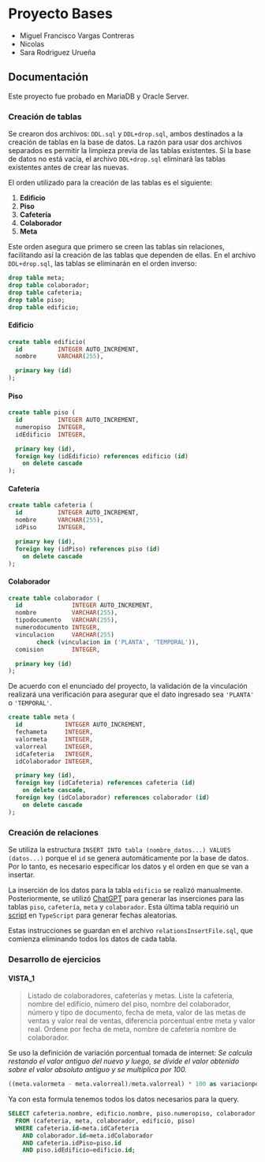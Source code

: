 # Proyecto Bases

- Miguel Francisco Vargas Contreras
- Nicolas
- Sara Rodriguez Urueña

## Documentación

Este proyecto fue probado en MariaDB y Oracle Server.

### Creación de tablas

Se crearon dos archivos: `DDL.sql` y `DDL+drop.sql`, ambos destinados a la creación de tablas en la base de datos. La razón para usar dos archivos separados es permitir la limpieza previa de las tablas existentes. Si la base de datos no está vacía, el archivo `DDL+drop.sql` eliminará las tablas existentes antes de crear las nuevas.

El orden utilizado para la creación de las tablas es el siguiente:

1. **Edificio**
2. **Piso**
3. **Cafetería**
4. **Colaborador**
5. **Meta**

Este orden asegura que primero se creen las tablas sin relaciones, facilitando así la creación de las tablas que dependen de ellas. En el archivo `DDL+drop.sql`, las tablas se eliminarán en el orden inverso:

```sql
drop table meta;
drop table colaborador;
drop table cafeteria;
drop table piso;
drop table edificio;
```

#### Edificio

```sql
create table edificio(
  id          INTEGER AUTO_INCREMENT,
  nombre      VARCHAR(255),

  primary key (id)
);
```

#### Piso

```sql
create table piso (
  id          INTEGER AUTO_INCREMENT,
  numeropiso  INTEGER,
  idEdificio  INTEGER,

  primary key (id),
  foreign key (idEdificio) references edificio (id)
    on delete cascade
);
```

#### Cafetería

```sql
create table cafeteria (
  id          INTEGER AUTO_INCREMENT,
  nombre      VARCHAR(255),
  idPiso      INTEGER,

  primary key (id),
  foreign key (idPiso) references piso (id)
    on delete cascade
);
```

#### Colaborador

```sql
create table colaborador (
  id              INTEGER AUTO_INCREMENT,
  nombre          VARCHAR(255),
  tipodocumento   VARCHAR(255),
  numerodocumento INTEGER,
  vinculacion     VARCHAR(255)
		check (vinculacion in ('PLANTA', 'TEMPORAL')),
  comision        INTEGER,

  primary key (id)
);
```

De acuerdo con el enunciado del proyecto, la validación de la vinculación realizará una verificación para asegurar que el dato ingresado sea `'PLANTA'` o `'TEMPORAL'`.

```sql
create table meta (
  id            INTEGER AUTO_INCREMENT,
  fechameta     INTEGER,
  valormeta     INTEGER,
  valorreal     INTEGER,
  idCafeteria   INTEGER,
  idColaborador INTEGER,

  primary key (id),
  foreign key (idCafeteria) references cafeteria (id)
    on delete cascade,
  foreign key (idColaborador) references colaborador (id)
    on delete cascade
);
```

### Creación de relaciones

Se utiliza la estructura `INSERT INTO tabla (nombre_datos...) VALUES (datos...)` porque el `id` se genera automáticamente por la base de datos. Por lo tanto, es necesario especificar los datos y el orden en que se van a insertar.

La inserción de los datos para la tabla `edificio` se realizó manualmente. Posteriormente, se utilizó [ChatGPT](https://chat.openai.com) para generar las inserciones para las tablas `piso`, `cafetería`, `meta` y `colaborador`. Esta última tabla requirió un [script](https://github.com/Achalogy/proj-bases-1/blob/main/utils/main.ts) en `TypeScript` para generar fechas aleatorias.

Estas instrucciones se guardan en el archivo `relationsInsertFile.sql`, que comienza eliminando todos los datos de cada tabla.

### Desarrollo de ejercicios

#### VISTA_1

> Listado de colaboradores, cafeterías y metas. Liste la cafetería, nombre del edificio, número del piso, nombre del colaborador, número y tipo de documento, fecha de meta, valor de las metas de ventas y valor real de ventas, diferencia porcentual entre meta y valor real. Ordene por fecha de meta, nombre de cafetería nombre de colaborador.

Se uso la definición de variación porcentual tomada de internet: _Se calcula restando el valor antiguo del nuevo y luego, se divide el valor obtenido sobre el valor absoluto antiguo y se multiplica por 100._

```sql
((meta.valormeta - meta.valorreal)/meta.valorreal) * 100 as variacionporcentual
```

Ya con esta formula tenemos todos los datos necesarios para la query.

```sql
SELECT cafeteria.nombre, edificio.nombre, piso.numeropiso, colaborador.nombre, colaborador.tipodocumento, colaborador.numerodocumento, meta.fechameta, meta.valormeta, meta.valorreal, ((meta.valormeta - meta.valorreal)/meta.valorreal) * 100 as variacionporcentual
  FROM (cafeteria, meta, colaborador, edificio, piso)
  WHERE cafeteria.id=meta.idCafeteria
    AND colaborador.id=meta.idColaborador
    AND cafeteria.idPiso=piso.id
    AND piso.idEdificio=edificio.id;
```
